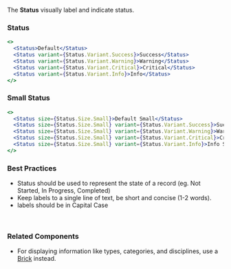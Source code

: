 The **Status** visually label and indicate status.

### Status
```jsx
<>
  <Status>Default</Status>
  <Status variant={Status.Variant.Success}>Success</Status>
  <Status variant={Status.Variant.Warning}>Warning</Status>
  <Status variant={Status.Variant.Critical}>Critical</Status>
  <Status variant={Status.Variant.Info}>Info</Status>
</>
```

### Small Status 
```jsx
<>
  <Status size={Status.Size.Small}>Default Small</Status>
  <Status size={Status.Size.Small} variant={Status.Variant.Success}>Success Small</Status>
  <Status size={Status.Size.Small} variant={Status.Variant.Warning}>Warning Small</Status>
  <Status size={Status.Size.Small} variant={Status.Variant.Critical}>Critical Small</Status>
  <Status size={Status.Size.Small} variant={Status.Variant.Info}>Info Small</Status>
</>
```

### Best Practices
* Status should be used to represent the state of a record (eg. Not Started, In Progress, Completed)
* Keep labels to a single line of text, be short and concise (1-2 words).
* labels should be in Capital Case

<br />

### Related Components
* For displaying information like types, categories, and disciplines, use a [Brick](/#/Typography/Brick) instead.


